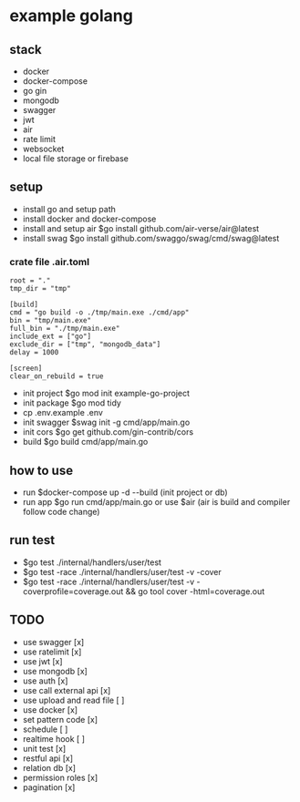 # example golang

## stack

- docker
- docker-compose
- go gin
- mongodb
- swagger
- jwt
- air
- rate limit
- websocket
- local file storage or firebase

## setup

- install go and setup path
- install docker and docker-compose
- install and setup air $go install github.com/air-verse/air@latest
- install swag $go install github.com/swaggo/swag/cmd/swag@latest

### crate file .air.toml

```
root = "."
tmp_dir = "tmp"

[build]
cmd = "go build -o ./tmp/main.exe ./cmd/app"
bin = "tmp/main.exe"
full_bin = "./tmp/main.exe"
include_ext = ["go"]
exclude_dir = ["tmp", "mongodb_data"]
delay = 1000

[screen]
clear_on_rebuild = true
```

- init project $go mod init example-go-project
- init package $go mod tidy
- cp .env.example .env
- init swagger $swag init -g cmd/app/main.go
- init cors $go get github.com/gin-contrib/cors
- build $go build cmd/app/main.go

## how to use

- run $docker-compose up -d --build (init project or db)
- run app $go run cmd/app/main.go or use $air (air is build and compiler follow code change)

## run test

- $go test ./internal/handlers/user/test
- $go test -race ./internal/handlers/user/test -v -cover
- $go test -race ./internal/handlers/user/test -v -coverprofile=coverage.out && go tool cover -html=coverage.out

## TODO

- use swagger [x]
- use ratelimit [x]
- use jwt [x]
- use mongodb [x]
- use auth [x]
- use call external api [x]
- use upload and read file [ ]
- use docker [x]
- set pattern code [x]
- schedule [ ]
- realtime hook [ ]
- unit test [x]
- restful api [x]
- relation db [x]
- permission roles [x]
- pagination [x]
